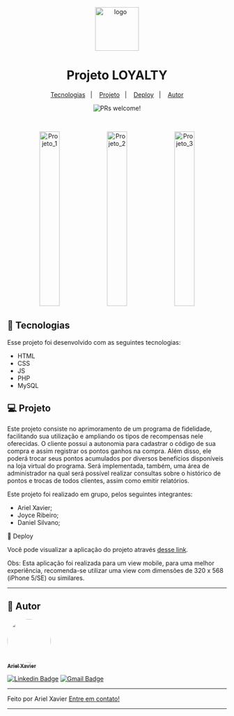 <div align="center">
 <img alt="logo" src="./src/images/logoreceitapp.png" width="100px">
</div>

<h1 align="center">
  Projeto LOYALTY
 
</h1>

<p align="center">
  <a href="#-tecnologias">Tecnologias</a>&nbsp;&nbsp;&nbsp;|&nbsp;&nbsp;&nbsp;
  <a href="#-projeto">Projeto</a>&nbsp;&nbsp;&nbsp;|&nbsp;&nbsp;&nbsp;
  <a href="#-deploy">Deploy</a>&nbsp;&nbsp;&nbsp;|&nbsp;&nbsp;&nbsp;
  <a href="#-autor">Autor</a>
</p>

<p align="center">
 <img src="https://img.shields.io/static/v1?label=PRs&message=welcome&color=49AA26&labelColor=000000" alt="PRs welcome!" />
</p>

<br>

<p align="center">
  <img alt="Projeto_1" src="./public/ReceitApp_1.jpeg" height="400px" width="30%">
  <img alt="Projeto_2" src="./public/ReceitApp_2.jpeg" height="400px" width="30%">
  <img alt="Projeto_3" src="./public/ReceitApp_3.jpeg" height="400px" width="30%">
</p>

## 🚀 Tecnologias

Esse projeto foi desenvolvido com as seguintes tecnologias:

- HTML
- CSS
- JS
- PHP
- MySQL

## 💻 Projeto

Este projeto consiste no aprimoramento de um programa de fidelidade, facilitando sua utilização e ampliando os tipos de recompensas nele oferecidas. O cliente possui a autonomia para cadastrar o código de sua compra e assim registrar os pontos ganhos na compra. Além disso, ele poderá trocar seus pontos acumulados por diversos benefícios disponíveis na loja virtual do programa. Será implementada, também, uma área de administrador na qual será possível realizar consultas sobre o histórico de pontos e trocas de todos clientes, assim como emitir relatórios.

Este projeto foi realizado em grupo, pelos seguintes integrantes:

- Ariel Xavier;
- Joyce Ribeiro;
- Daniel Silvano;


🔖 Deploy

Você pode visualizar a aplicação do projeto através [desse link](https://ariel.msi.dev.br/SLP/).

Obs: Esta aplicação foi realizada para um view mobile, para uma melhor experiência, recomenda-se utilizar uma view com dimensões de 320 x 568 (iPhone 5/SE) ou similares.


---

## 🦸 Autor

<a href="https://www.linkedin.com/in/ariel-xavier-2b1960190/">
 <img style="border-radius: 50%;" src="./public/profile.jpeg" width="100px;" alt=""/>
 <br />
 <sub><b>Ariel Xavier</b></sub></a>
 <br />

[![Linkedin Badge](https://img.shields.io/badge/-Ariel-blue?style=flat-square&logo=Linkedin&logoColor=white&link=https://www.linkedin.com/in/ariel-xavier-2b1960190/)](https://www.linkedin.com/in/ariel-xavier-2b1960190/) 
[![Gmail Badge](https://img.shields.io/badge/-ariel.daniell@hotmail.com-c14438?style=flat-square&logo=Gmail&logoColor=white&link=mailto:ariel.daniell@hotmail.com)](mailto:ariel.daniell@hotmail.com)

---

Feito por Ariel Xavier [Entre em contato!](https://www.linkedin.com/in/ariel-xavier-2b1960190/)

---
